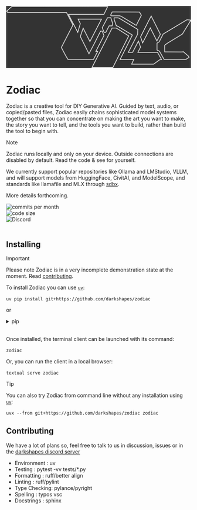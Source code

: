 
<picture>
  <source media="(prefers-color-scheme: dark)" srcset="img_src/zodiac_dark_stealth.png">
  <source media="(prefers-color-scheme: light)" srcset="img_src/zodiac_light_stealth.png">
  <img alt="Fallback image description" src="img_src/zodiac_dark_bg.png">
</picture>

# Zodiac

Zodiac is a creative tool for DIY Generative AI. Guided by text, audio, or copied/pasted files, Zodiac easily chains sophisticated model systems together so that you can concentrate on making the art you want to make, the story you want to tell, and the tools you want to build, rather than build the tool to begin with.

> [!NOTE]
> Zodiac runs locally and only on your device. Outside connections are disabled by default. Read the code & see for yourself.


We currently support popular repositories like Ollama and LMStudio, VLLM, and will support models from HuggingFace, CivitAI, and ModelScope, and standards like llamafile and MLX through [sdbx](https://github.com/darkshapes/sdbx).

More details forthcoming.

![commits per month](https://img.shields.io/github/commit-activity/m/darkshapes/zodiac?color=indigo)<br>
![code size](https://img.shields.io/github/languages/code-size/darkshapes/zodiac?color=navy)<br>
![Discord](https://img.shields.io/discord/1266757128249675867?color=black)<br><br>

## Installing

> [!IMPORTANT]
> Please note Zodiac is in a very incomplete demonstration state at the moment. Read <A href="#contributing">contributing</a>.

To install Zodiac you can use [`uv`](https://github.com/astral-sh/uv#installation):

```
uv pip install git+https://github.com/darkshapes/zodiac
```
or
<details ><summary>pip </summary>

> **1** : clone repo
>
> ```
> git clone https://github.com/darkshapes/zodiac.git
> ```

> **2** : Make a virtual environment
> ```
> python -m venv .venv
> ```

> **3** : Activate environment
> <details ><summary>Windows</summary>
>
> **(powershell):**
> ```
> Set-ExecutionPolicy Bypass -Scope Process -Force; .venv\Scripts\Activate.ps1
>
> ```
>
> **(cmd):**
> ```
> .venv\Scripts\activate.bat
> ```
>
> </details><br>
>
> <details ><summary>Linux/MacOS</summary>
>
> ```
> source .venv/bin/activate
> ```
>
>  </details>
<br>

> **4** : Install
> ```
> pip install zodiac
> ```

</details><br>


Once installed, the terminal client can be launched with its command:
```
zodiac
```

Or, you can run the client in a local browser:
```
textual serve zodiac
```

> [!TIP]
> You can also try Zodiac from command line without any installation using [`uv`](https://github.com/astral-sh/uv#installation):
> ```
> uvx --from git+https://github.com/darkshapes/zodiac zodiac
> ```

## Contributing

We have a lot of plans so, feel free to talk to us in discussion, issues or in the <A href="discord.gg/RYaJw9mPPe">darkshapes discord server</a>

* Environment  : uv
* Testing      : pytest -vv tests/*.py
* Formatting   : ruff/better align
* Linting      : ruff/pylint
* Type Checking: pylance/pyright
* Spelling     : typos vsc
* Docstrings   : sphinx



